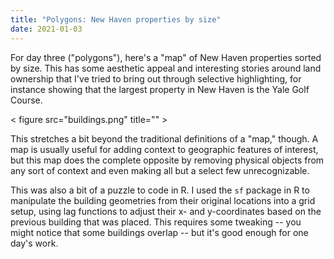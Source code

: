 ```yaml
---
title: "Polygons: New Haven properties by size"
date: 2021-01-03
---
```


For day three ("polygons"), here's a "map" of New Haven properties sorted by size. This has some aesthetic appeal and interesting stories around land ownership that I've tried to bring out through selective highlighting, for instance showing that the largest property in New Haven is the Yale Golf Course. 

< figure src="buildings.png" title="" >

This stretches a bit beyond the traditional definitions of a "map," though. A map is usually useful for adding context to geographic features of interest, but this map does the complete opposite by removing physical objects from any sort of context and even making all but a select few unrecognizable.

This was also a bit of a puzzle to code in R. I used the `sf` package in R to manipulate the building geometries from their original locations into a grid setup, using lag functions to adjust their x- and y-coordinates based on the previous building that was placed. This requires some tweaking -- you might notice that some buildings overlap -- but it's good enough for one day's work. 


